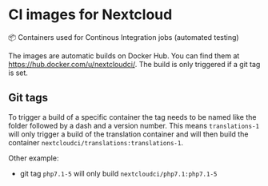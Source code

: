# CI images for Nextcloud

:package: Containers used for Continous Integration jobs (automated testing)

The images are automatic builds on Docker Hub. You can find them at https://hub.docker.com/u/nextcloudci/. The build is only triggered if a git tag is set.

## Git tags

To trigger a build of a specific container the tag needs to be named like the folder followed by a dash and a version number. This means `translations-1` will only trigger a build of the translation container and will then build the container `nextcloudci/translations:translations-1`. 

Other example:

- git tag `php7.1-5` will only build `nextcloudci/php7.1:php7.1-5`
